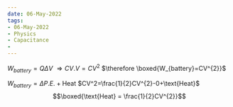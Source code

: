```yaml
---
date: 06-May-2022
tags:
- 06-May-2022
- Physics
- Capacitance
- 
---
```

$W_{battery}=Q \Delta V$
$\Rightarrow CV.V=CV^2$
$\therefore \boxed{W_{battery}=CV^{2}}$

$W_{battery}=\Delta P.E. + \text{Heat}$
$CV^2=\frac{1}{2}CV^{2}-0+\text{Heat}$
$$\boxed{\text{Heat} = \frac{1}{2}CV^{2}}$$